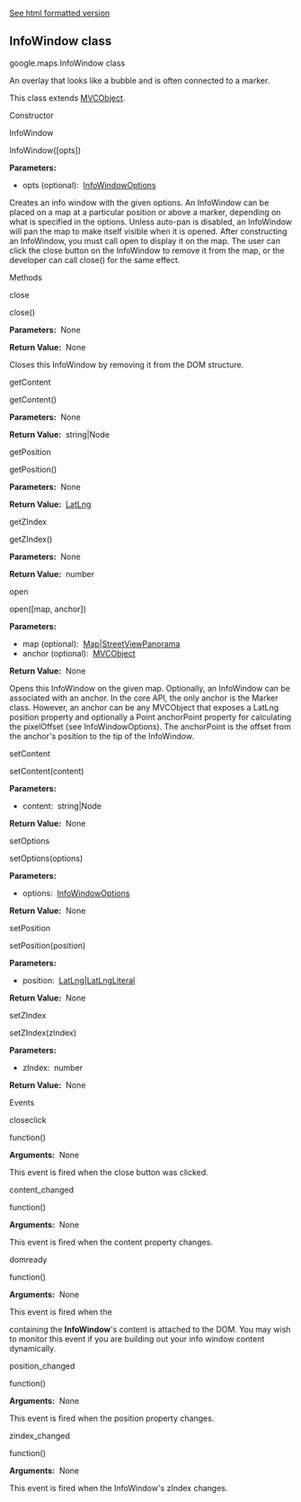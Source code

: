 [See html formatted version](https://huasofoundries.github.io/google-maps-documentation/InfoWindow.html)


InfoWindow class
----------------

google.maps.InfoWindow class

An overlay that looks like a bubble and is often connected to a marker.

This class extends [MVCObject](https://github.com/amenadiel/google-maps-documentation/blob/master/docs/MVCObject.md).

Constructor

InfoWindow

InfoWindow(\[opts\])

**Parameters:** 

*   opts (optional):  [InfoWindowOptions](https://github.com/amenadiel/google-maps-documentation/blob/master/docs/InfoWindowOptions.md)

Creates an info window with the given options. An InfoWindow can be placed on a map at a particular position or above a marker, depending on what is specified in the options. Unless auto-pan is disabled, an InfoWindow will pan the map to make itself visible when it is opened. After constructing an InfoWindow, you must call open to display it on the map. The user can click the close button on the InfoWindow to remove it from the map, or the developer can call close() for the same effect.

Methods

close

close()

**Parameters:**  None

**Return Value:**  None

Closes this InfoWindow by removing it from the DOM structure.

getContent

getContent()

**Parameters:**  None

**Return Value:**  string|Node

getPosition

getPosition()

**Parameters:**  None

**Return Value:**  [LatLng](https://github.com/amenadiel/google-maps-documentation/blob/master/docs/LatLng.md)

getZIndex

getZIndex()

**Parameters:**  None

**Return Value:**  number

open

open(\[map, anchor\])

**Parameters:** 

*   map (optional):  [Map](https://github.com/amenadiel/google-maps-documentation/blob/master/docs/Map.md)|[StreetViewPanorama](https://github.com/amenadiel/google-maps-documentation/blob/master/docs/StreetViewPanorama.md)
*   anchor (optional):  [MVCObject](https://github.com/amenadiel/google-maps-documentation/blob/master/docs/MVCObject.md)

**Return Value:**  None

Opens this InfoWindow on the given map. Optionally, an InfoWindow can be associated with an anchor. In the core API, the only anchor is the Marker class. However, an anchor can be any MVCObject that exposes a LatLng position property and optionally a Point anchorPoint property for calculating the pixelOffset (see InfoWindowOptions). The anchorPoint is the offset from the anchor's position to the tip of the InfoWindow.

setContent

setContent(content)

**Parameters:** 

*   content:  string|Node

**Return Value:**  None

setOptions

setOptions(options)

**Parameters:** 

*   options:  [InfoWindowOptions](https://github.com/amenadiel/google-maps-documentation/blob/master/docs/InfoWindowOptions.md)

**Return Value:**  None

setPosition

setPosition(position)

**Parameters:** 

*   position:  [LatLng](https://github.com/amenadiel/google-maps-documentation/blob/master/docs/LatLng.md)|[LatLngLiteral](https://github.com/amenadiel/google-maps-documentation/blob/master/docs/LatLngLiteral.md)

**Return Value:**  None

setZIndex

setZIndex(zIndex)

**Parameters:** 

*   zIndex:  number

**Return Value:**  None

Events

closeclick

function()

**Arguments:**  None

This event is fired when the close button was clicked.

content\_changed

function()

**Arguments:**  None

This event is fired when the content property changes.

domready

function()

**Arguments:**  None

This event is fired when the <div> containing the **InfoWindow**'s content is attached to the DOM. You may wish to monitor this event if you are building out your info window content dynamically.

position\_changed

function()

**Arguments:**  None

This event is fired when the position property changes.

zindex\_changed

function()

**Arguments:**  None

This event is fired when the InfoWindow's zIndex changes.